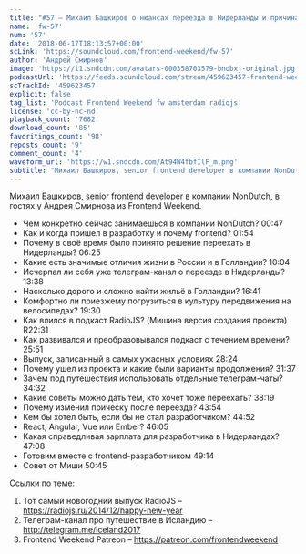 ```yaml
---
title: "#57 – Михаил Башкиров о нюансах переезда в Нидерланды и причинах ухода из RadioJS"
name: 'fw-57'
num: '57'
date: '2018-06-17T18:13:57+00:00'
scLink: 'https://soundcloud.com/frontend-weekend/fw-57'
author: 'Андрей Смирнов'
image: 'https://i1.sndcdn.com/avatars-000358703579-bnobxj-original.jpg'
podcastUrl: 'https://feeds.soundcloud.com/stream/459623457-frontend-weekend-fw-57.m4a'
scTrackId: '459623457'
explicit: false
tag_list: 'Podcast Frontend Weekend fw amsterdam radiojs'
license: 'cc-by-nc-nd'
playback_count: '7682'
download_count: '85'
favoritings_count: '98'
reposts_count: '9'
comment_count: '4'
waveform_url: 'https://w1.sndcdn.com/At94W4fbfIlF_m.png'
subtitle: "Михаил Башкиров, senior frontend developer в компании NonDutch, в гостях у Андрея Смирнова из Frontend Weekend.  "
---
```

Михаил Башкиров, senior frontend developer в компании NonDutch, в гостях у Андрея Смирнова из Frontend Weekend.  

- Чем конкретно сейчас занимаешься в компании NonDutch? <timecode sec="47">00:47</timecode>
- Как и когда пришел в разработку и почему frontend? <timecode sec="114">01:54</timecode>
- Почему в своё время было принято решение переехать в Нидерланды? <timecode sec="385">06:25</timecode>
- Какие есть значимые отличия жизни в России и в Голландии? <timecode sec="604">10:04</timecode>
- Исчерпал ли себя уже телеграм-канал о переезде в Нидерланды? <timecode sec="818">13:38</timecode>
- Насколько дорого и сложно найти жильё в Голландии? <timecode sec="1001">16:41</timecode>
- Комфортно ли приезжему погрузиться в культуру передвижения на велосипедах? <timecode sec="1170">19:30</timecode>
- Как влился в подкаст RadioJS? (Мишина версия создания проекта) R<timecode sec="1351">22:31</timecode>
- Как развивался и преобразовывался подкаст с течением времени? <timecode sec="1551">25:51</timecode>
- Выпуск, записанный в самых ужасных условиях <timecode sec="1704">28:24</timecode>
- Почему ушел из проекта и какие были варианты продолжения? <timecode sec="1897">31:37</timecode>
- Зачем под путешествия использовать отдельные телеграм-чаты? <timecode sec="2072">34:32</timecode>
- Какие советы можно дать тем, кто хочет тоже переехать? <timecode sec="2299">38:19</timecode>
- Почему изменил прическу после переезда? <timecode sec="2634">43:54</timecode>
- Кем бы хотел быть, если бы не стал разработчиком? <timecode sec="2692">44:52</timecode>
- React, Angular, Vue или Ember? <timecode sec="2765">46:05</timecode>
- Какая справедливая зарплата для разработчика в Нидерландах? <timecode sec="2828">47:08</timecode>
- Готовим вместе с frontend-разработчиком <timecode sec="2954">49:14</timecode>
- Совет от Миши <timecode sec="3045">50:45</timecode>

Ссылки по теме:
1) Тот самый новогодний выпуск RadioJS – https://radiojs.ru/2014/12/happy-new-year
2) Телеграм-канал про путешествие в Исландию – http://telegram.me/iceland2017
3) Frontend Weekend Patreon – https://patreon.com/frontendweekend